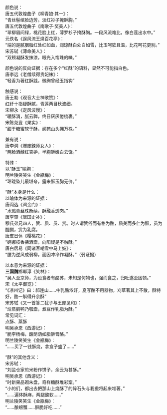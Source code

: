 颜色说：  
唐五代敦煌曲子《柳青娘·其一》：  
“青丝髻绾脸边芳。淡红衫子掩酥胸。”  
唐五代敦煌曲子《南歌子·奖美人》：  
“翠柳眉间绿，桃花脸上红，薄罗衫子掩酥胸。一段风流难比，像白莲出水中。”  
元佚名《逞风流王焕百花亭》：  
“端的是腻胭脂红处红如血，润琼酥白处白如雪，比玉呵软且温，比花呵花更别。”  
宋苏轼《薄命美人》：  
“双颊凝酥发抹漆，眼光入帘珠的皪。”  
  
颜色说的反向证据：存在多个“红酥”的语料，显然不可能指白色。  
唐李远《老僧续得贵妃袜》：  
“轻香为著红酥践，微绚曾经玉指钩”  

触感说：  
唐王勃《观音大士神歌赞》：  
红纤十指疑酥腻，青莲两目秋波细。  
宋柳永《定风波慢》：  
“暖酥消，腻云亸，终日厌厌倦梳裹。”  
宋陈尧叟《果实》：  
“甜于糖蜜软于酥，阆苑山头拥万株。”  

兼有说：  
唐李洞《赠庞鍊师女人》：  
“两脸酒醺红杏妒，半胸酥嫩白云饶。”  

特殊：  
以“酥玉”喻胸：  
明兰陵笑笑生《金瓶梅》：  
“玲珑坠儿最堪夸，露来酥玉胸无价。”  

“酥”本身是什么：  
以喻体为来源的证据：  
唐阎选《谒金门》：  
“水溅青丝珠断续，酥融香透肉。”  
唐李肇《唐国史补》：  
穆氏弟兄四人，赞、质、员、赏。时人谓赞俗而有格为酪，质美而多仁为酥，员为醍醐，赏为乳腐。  
唐皮日休《樱桃花》：  
“婀娜枝香拂酒壶，向阳疑是不融酥。”  
唐白居易《同诸客嘲雪中马上妓》：  
“腰为逆风成弱柳，面因冲冷作凝酥。”（弱证据）  
  

以本意为来源的证据：  
**三国魏**邯郸淳《笑林》：  
“吴人至京师，为设食者有酪苏，未知是何物也，强而食之，归吐遂至困顿。”  
宋《太平御览》：  
“《凉州记》曰：祁连山……牛乳酪浓好，夏写酪不用器物，刈草著其上不散，酥特好，酪一斛得升余酥”  
宋苏轼《又一首答二犹子与王郎见和》：  
“烂蒸鹅鸭乃瓠壶，煮豆作乳脂为酥。”  
常见词汇：  
点酥、蒸酥  
明吴承恩《西游记》：  
“脆李杨梅，酸荫荫如脂酥膏酪。”  
明兰陵笑笑生《金瓶梅》：  
“……买了一钱酥烧，拿盒子盛了……”  
  
“酥”的其他含义：  
宋苏轼：  
“刘监仓家煎米粉作饼子，余云为甚酥。”  
明吴承恩《西游记》：  
“时新果品砌朱盘，奇样糖酥堆彩案。”  
“小的们，都出去把那山上烧酥了的碎石头与我搬将起来堆著。”  
“……遍体酥麻，两腿酸软……”  
明兰陵笑笑生《金瓶梅》：  
“……酿螃蟹……酥脆好吃……”  
